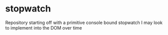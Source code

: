 # stopwatch
Repository starting off with a primitive console bound stopwatch I may look to implement into the DOM over time 
